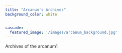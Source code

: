 ```yaml
---
title: "Arcanum's Archives"
background_color: white


cascade:
  featured_image: '/images/arcanum_background.jpg'
---
```


Archives of the arcanum1

